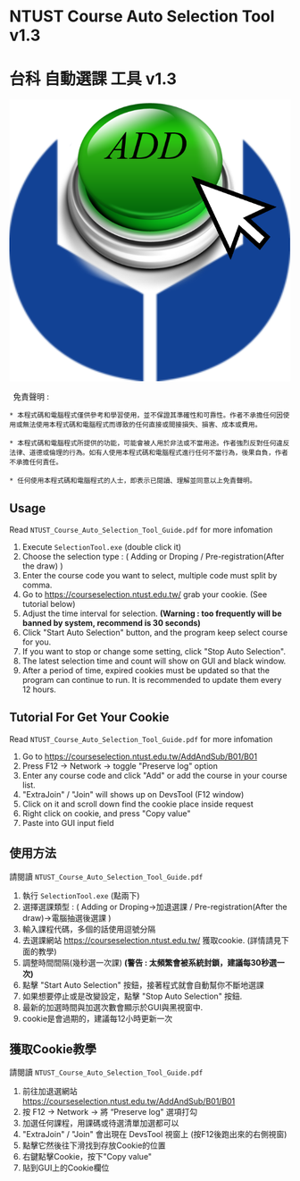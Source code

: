 # NTUST Course Auto Selection Tool v1.3
# 台科 自動選課 工具 v1.3
<div align="center">
  <img src="./logo.png">
</div>

&ensp;免責聲明 :
```
* 本程式碼和電腦程式僅供參考和學習使用，並不保證其準確性和可靠性。作者不承擔任何因使用或無法使用本程式碼和電腦程式而導致的任何直接或間接損失、損害、成本或費用。

* 本程式碼和電腦程式所提供的功能，可能會被人用於非法或不當用途。作者強烈反對任何違反法律、道德或倫理的行為。如有人使用本程式碼和電腦程式進行任何不當行為，後果自負，作者不承擔任何責任。

* 任何使用本程式碼和電腦程式的人士，即表示已閱讀、理解並同意以上免責聲明。
```

## Usage 
 Read `NTUST_Course_Auto_Selection_Tool_Guide.pdf` for more infomation
1.	Execute `SelectionTool.exe` (double click it)
2.	Choose the selection type : ( Adding or Droping / Pre-registration(After the draw) )
3.	Enter the course code you want to select, multiple code must split by comma.
4.	Go to https://courseselection.ntust.edu.tw/ grab your cookie. (See tutorial below)
5.	Adjust the time interval for selection. **(Warning : too frequently will be banned by system, recommend is 30 seconds)**
6.	Click "Start Auto Selection" button, and the program keep select course for you.
7.	If you want to stop or change some setting, click "Stop Auto Selection".
8.	The latest selection time and count will show on GUI and black window.
9.	After a period of time, expired cookies must be updated so that the program can continue to run. It is recommended to update them every 12 hours.

## Tutorial For Get Your Cookie
 Read `NTUST_Course_Auto_Selection_Tool_Guide.pdf` for more infomation
1.	Go to https://courseselection.ntust.edu.tw/AddAndSub/B01/B01
2.	Press F12 -> Network -> toggle "Preserve log" option
3.	Enter any course code and click "Add" or add the course in your course list.
4.	"ExtraJoin" / "Join" will shows up on DevsTool (F12 window)
5.	Click on it and scroll down find the cookie place inside request
6.	Right click on cookie, and press "Copy value"
7.	Paste into GUI input field

## 使用方法
 請閱讀 `NTUST_Course_Auto_Selection_Tool_Guide.pdf`
1.	執行 `SelectionTool.exe` (點兩下)
2.	選擇選課類型 : ( Adding or Droping->加退選課 / Pre-registration(After the draw)->電腦抽選後選課 )
3.	輸入課程代碼，多個的話使用逗號分隔
4.	去選課網站 https://courseselection.ntust.edu.tw/ 獲取cookie. (詳情請見下面的教學)
5.	調整時間間隔(幾秒選一次課) **(警告 : 太頻繁會被系統封鎖，建議每30秒選一次)**
6.	點擊 "Start Auto Selection" 按鈕，接著程式就會自動幫你不斷地選課
7.	如果想要停止或是改變設定，點擊 "Stop Auto Selection" 按鈕.
8.	最新的加選時間與加選次數會顯示於GUI與黑視窗中.
9.	cookie是會過期的，建議每12小時更新一次

## 獲取Cookie教學
 請閱讀 `NTUST_Course_Auto_Selection_Tool_Guide.pdf`
1.	前往加退選網站 https://courseselection.ntust.edu.tw/AddAndSub/B01/B01
2.	按 F12 -> Network -> 將 “Preserve log" 選項打勾
3.	加選任何課程，用課碼或待選清單加選都可以
4.	"ExtraJoin" / "Join" 會出現在 DevsTool 視窗上 (按F12後跑出來的右側視窗)
5.	點擊它然後往下滑找到存放Cookie的位置
6.	右鍵點擊Cookie，按下"Copy value"
7.	貼到GUI上的Cookie欄位